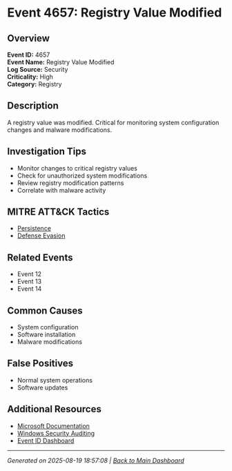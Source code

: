 # Event 4657: Registry Value Modified

## Overview
**Event ID:** 4657  
**Event Name:** Registry Value Modified  
**Log Source:** Security  
**Criticality:** High  
**Category:** Registry  

## Description
A registry value was modified. Critical for monitoring system configuration changes and malware modifications.

## Investigation Tips
- Monitor changes to critical registry values
- Check for unauthorized system modifications
- Review registry modification patterns
- Correlate with malware activity

## MITRE ATT&CK Tactics
- [Persistence](https://attack.mitre.org/tactics/TA0003/)
- [Defense Evasion](https://attack.mitre.org/tactics/TA0005/)

## Related Events
- Event 12
- Event 13
- Event 14

## Common Causes
- System configuration
- Software installation
- Malware modifications

## False Positives
- Normal system operations
- Software updates

## Additional Resources
- [Microsoft Documentation](https://learn.microsoft.com/en-us/previous-versions/windows/it-pro/windows-10/security/threat-protection/auditing/event-4657)
- [Windows Security Auditing](https://learn.microsoft.com/en-us/windows/security/threat-protection/auditing/audit-events)
- [Event ID Dashboard](../index.html)

---
*Generated on 2025-08-19 18:57:08 | [Back to Main Dashboard](../index.html)*
